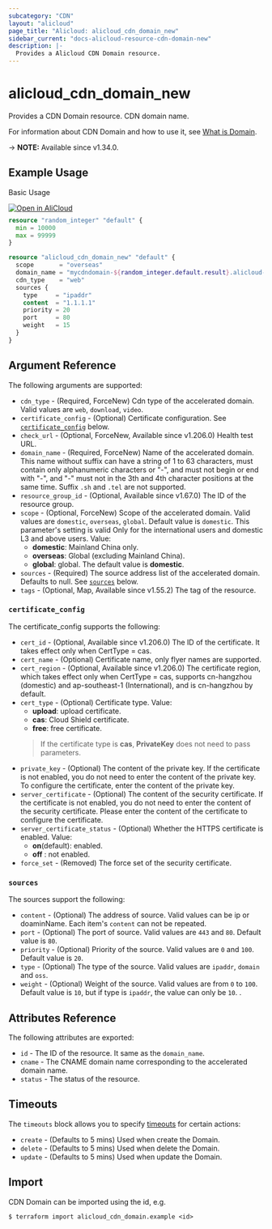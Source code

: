```yaml
---
subcategory: "CDN"
layout: "alicloud"
page_title: "Alicloud: alicloud_cdn_domain_new"
sidebar_current: "docs-alicloud-resource-cdn-domain-new"
description: |-
  Provides a Alicloud CDN Domain resource.
---
```


# alicloud_cdn_domain_new

Provides a CDN Domain resource. CDN domain name.

For information about CDN Domain and how to use it, see [What is Domain](https://www.alibabacloud.com/help/en/cdn/developer-reference/api-cdn-2018-05-10-addcdndomain).

-> **NOTE:** Available since v1.34.0.

## Example Usage

Basic Usage

<div style="display: block;margin-bottom: 40px;"><div class="oics-button" style="float: right;position: absolute;margin-bottom: 10px;">
  <a href="https://api.aliyun.com/api-tools/terraform?resource=alicloud_cdn_domain_new&exampleId=79d927d9-05a3-f704-17a1-82b30ad6d691fcb6716b&activeTab=example&spm=docs.r.cdn_domain_new.0.79d927d905&intl_lang=EN_US" target="_blank">
    <img alt="Open in AliCloud" src="https://img.alicdn.com/imgextra/i1/O1CN01hjjqXv1uYUlY56FyX_!!6000000006049-55-tps-254-36.svg" style="max-height: 44px; max-width: 100%;">
  </a>
</div></div>

```terraform
resource "random_integer" "default" {
  min = 10000
  max = 99999
}

resource "alicloud_cdn_domain_new" "default" {
  scope       = "overseas"
  domain_name = "mycdndomain-${random_integer.default.result}.alicloud-provider.cn"
  cdn_type    = "web"
  sources {
    type     = "ipaddr"
    content  = "1.1.1.1"
    priority = 20
    port     = 80
    weight   = 15
  }
}
```

## Argument Reference

The following arguments are supported:
* `cdn_type` - (Required, ForceNew) Cdn type of the accelerated domain. Valid values are `web`, `download`, `video`.
* `certificate_config` - (Optional) Certificate configuration. See [`certificate_config`](#certificate_config) below.
* `check_url` - (Optional, ForceNew, Available since v1.206.0) Health test URL.
* `domain_name` - (Required, ForceNew) Name of the accelerated domain. This name without suffix can have a string of 1 to 63 characters, must contain only alphanumeric characters or "-", and must not begin or end with "-", and "-" must not in the 3th and 4th character positions at the same time. Suffix `.sh` and `.tel` are not supported.
* `resource_group_id` - (Optional, Available since v1.67.0) The ID of the resource group.
* `scope` - (Optional, ForceNew) Scope of the accelerated domain. Valid values are `domestic`, `overseas`, `global`. Default value is `domestic`. This parameter's setting is valid Only for the international users and domestic L3 and above users. Value:
  - **domestic**: Mainland China only.
  - **overseas**: Global (excluding Mainland China).
  - **global**: global.
The default value is **domestic**.
* `sources` - (Required) The source address list of the accelerated domain. Defaults to null. See [`sources`](#sources) below.
* `tags` - (Optional, Map, Available since v1.55.2) The tag of the resource.


### `certificate_config`

The certificate_config supports the following:
* `cert_id` - (Optional, Available since v1.206.0) The ID of the certificate. It takes effect only when CertType = cas.
* `cert_name` - (Optional) Certificate name, only flyer names are supported.
* `cert_region` - (Optional, Available since v1.206.0) The certificate region, which takes effect only when CertType = cas, supports cn-hangzhou (domestic) and ap-southeast-1 (International), and is cn-hangzhou by default.
* `cert_type` - (Optional) Certificate type. Value:
  - **upload**: upload certificate. 
  - **cas**: Cloud Shield certificate. 
  - **free**: free certificate.
  > If the certificate type is **cas**, **PrivateKey** does not need to pass parameters.
* `private_key` - (Optional) The content of the private key. If the certificate is not enabled, you do not need to enter the content of the private key. To configure the certificate, enter the content of the private key.
* `server_certificate` - (Optional) The content of the security certificate. If the certificate is not enabled, you do not need to enter the content of the security certificate. Please enter the content of the certificate to configure the certificate.
* `server_certificate_status` - (Optional) Whether the HTTPS certificate is enabled. Value:
  - **on**(default): enabled. 
  - **off** : not enabled.
* `force_set` - (Removed) The force set of the security certificate.

### `sources`

The sources support the following:
* `content` - (Optional) The address of source. Valid values can be ip or doaminName. Each item's `content` can not be repeated.
* `port` - (Optional) The port of source. Valid values are `443` and `80`. Default value is `80`.
* `priority` - (Optional) Priority of the source. Valid values are `0` and `100`. Default value is `20`.
* `type` - (Optional) The type of the source. Valid values are `ipaddr`, `domain` and `oss`.
* `weight` - (Optional) Weight of the source. Valid values are from `0` to `100`. Default value is `10`, but if type is `ipaddr`, the value can only be `10`. .


## Attributes Reference

The following attributes are exported:
* `id` - The ID of the resource. It same as the `domain_name`.
* `cname` - The CNAME domain name corresponding to the accelerated domain name.
* `status` - The status of the resource.

## Timeouts

The `timeouts` block allows you to specify [timeouts](https://www.terraform.io/docs/configuration-0-11/resources.html#timeouts) for certain actions:
* `create` - (Defaults to 5 mins) Used when create the Domain.
* `delete` - (Defaults to 5 mins) Used when delete the Domain.
* `update` - (Defaults to 5 mins) Used when update the Domain.

## Import

CDN Domain can be imported using the id, e.g.

```shell
$ terraform import alicloud_cdn_domain.example <id>
```